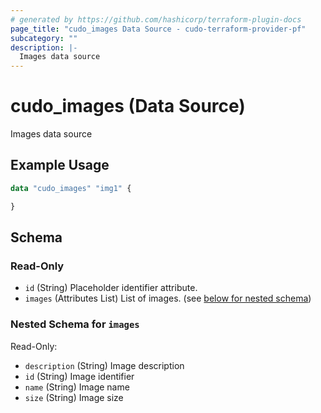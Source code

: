 ```yaml
---
# generated by https://github.com/hashicorp/terraform-plugin-docs
page_title: "cudo_images Data Source - cudo-terraform-provider-pf"
subcategory: ""
description: |-
  Images data source
---
```


# cudo_images (Data Source)

Images data source

## Example Usage

```terraform
data "cudo_images" "img1" {

}
```

<!-- schema generated by tfplugindocs -->
## Schema

### Read-Only

- `id` (String) Placeholder identifier attribute.
- `images` (Attributes List) List of images. (see [below for nested schema](#nestedatt--images))

<a id="nestedatt--images"></a>
### Nested Schema for `images`

Read-Only:

- `description` (String) Image description
- `id` (String) Image identifier
- `name` (String) Image name
- `size` (String) Image size


